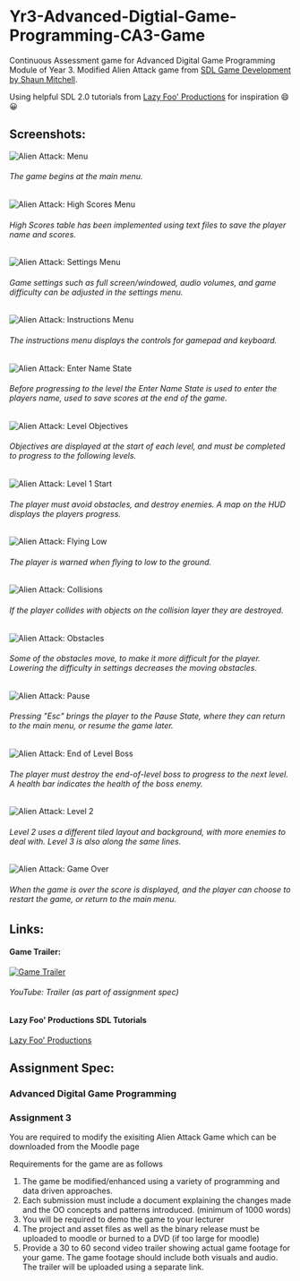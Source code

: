 # Yr3-Advanced-Digtial-Game-Programming-CA3-Game

Continuous Assessment game for Advanced Digital Game Programming Module of Year 3.
Modified Alien Attack game from [SDL Game Development by Shaun Mitchell](https://www.packtpub.com/game-development/sdl-game-development). 

Using helpful SDL 2.0 tutorials from [Lazy Foo' Productions](http://lazyfoo.net/tutorials/SDL/index.php) for inspiration :smile: :grinning:

## Screenshots:

![Alien Attack: Menu](https://raw.githubusercontent.com/joeaoregan/Yr3-S7-Advanced-Digtial-Game-Programming-CA3-Game/master/Screenshots/AlienAttack1Menu.jpg "Alien Attack: Menu")
###### The game begins at the main menu.

![Alien Attack: High Scores Menu](https://raw.githubusercontent.com/joeaoregan/Yr3-S7-Advanced-Digtial-Game-Programming-CA3-Game/master/Screenshots/AlienAttack2HighScores.png "Alien Attack: High Scores Menu")
###### High Scores table has been implemented using text files to save the player name and scores.

![Alien Attack: Settings Menu](https://raw.githubusercontent.com/joeaoregan/Yr3-S7-Advanced-Digtial-Game-Programming-CA3-Game/master/Screenshots/AlienAttack3Settings.png "Alien Attack: Settings Menu")
###### Game settings such as full screen/windowed, audio volumes, and game difficulty can be adjusted in the settings menu.

![Alien Attack: Instructions Menu](https://raw.githubusercontent.com/joeaoregan/Yr3-S7-Advanced-Digtial-Game-Programming-CA3-Game/master/Screenshots/AlienAttack4Instructions.jpg "Alien Attack: Instructions Menu")
###### The instructions menu displays the controls for gamepad and keyboard.

![Alien Attack: Enter Name State](https://raw.githubusercontent.com/joeaoregan/Yr3-S7-Advanced-Digtial-Game-Programming-CA3-Game/master/Screenshots/AlienAttack5EnterName.png "Alien Attack: Enter Name State")
###### Before progressing to the level the Enter Name State is used to enter the players name, used to save scores at the end of the game.

![Alien Attack: Level Objectives](https://raw.githubusercontent.com/joeaoregan/Yr3-S7-Advanced-Digtial-Game-Programming-CA3-Game/master/Screenshots/AlienAttack6ObjectiveL1.png "Alien Attack: Level Objectives")
###### Objectives are displayed at the start of each level, and must be completed to progress to the following levels.

![Alien Attack: Level 1 Start](https://raw.githubusercontent.com/joeaoregan/Yr3-S7-Advanced-Digtial-Game-Programming-CA3-Game/master/Screenshots/AlienAttack7StartLevel1.jpg "Alien Attack: Level 1 Start")
###### The player must avoid obstacles, and destroy enemies. A map on the HUD displays the players progress.

![Alien Attack: Flying Low](https://raw.githubusercontent.com/joeaoregan/Yr3-S7-Advanced-Digtial-Game-Programming-CA3-Game/master/Screenshots/AlienAttack8KeepOffTheGrass1.jpg "Alien Attack: Flying Low")
###### The player is warned when flying to low to the ground.

![Alien Attack: Collisions](https://raw.githubusercontent.com/joeaoregan/Yr3-S7-Advanced-Digtial-Game-Programming-CA3-Game/master/Screenshots/AlienAttack9KeepOffTheGrass2.jpg "Alien Attack: Collisions")
###### If the player collides with objects on the collision layer they are destroyed.

![Alien Attack: Obstacles](https://raw.githubusercontent.com/joeaoregan/Yr3-S7-Advanced-Digtial-Game-Programming-CA3-Game/master/Screenshots/AlienAttack10Pounder.jpg "Alien Attack: Obstacles")
###### Some of the obstacles move, to make it more difficult for the player. Lowering the difficulty in settings decreases the moving obstacles.

![Alien Attack: Pause](https://raw.githubusercontent.com/joeaoregan/Yr3-S7-Advanced-Digtial-Game-Programming-CA3-Game/master/Screenshots/AlienAttack11Pause.jpg "Alien Attack: Pause")
###### Pressing "Esc" brings the player to the Pause State, where they can return to the main menu, or resume the game later.

![Alien Attack: End of Level Boss](https://raw.githubusercontent.com/joeaoregan/Yr3-S7-Advanced-Digtial-Game-Programming-CA3-Game/master/Screenshots/AlienAttack12EOLBoss.jpg "Alien Attack: End of Level Boss")
###### The player must destroy the end-of-level boss to progress to the next level. A health bar indicates the health of the boss enemy.

![Alien Attack: Level 2](https://raw.githubusercontent.com/joeaoregan/Yr3-S7-Advanced-Digtial-Game-Programming-CA3-Game/master/Screenshots/AlienAttack13Level2.jpg "Alien Attack: Level 2")
###### Level 2 uses a different tiled layout and background, with more enemies to deal with. Level 3 is also along the same lines.

![Alien Attack: Game Over](https://raw.githubusercontent.com/joeaoregan/Yr3-S7-Advanced-Digtial-Game-Programming-CA3-Game/master/Screenshots/AlienAttack14GameOver.jpg "Alien Attack: Game Over")
###### When the game is over the score is displayed, and the player can choose to restart the game, or return to the main menu.


## Links:

#### Game Trailer:
[![Game Trailer](https://raw.githubusercontent.com/joeaoregan/Yr3-S7-Advanced-Digtial-Game-Programming-CA3-Game/master/Screenshots/YouTube.jpg)](https://youtu.be/JNEkne0aIOY)
###### YouTube: Trailer (as part of assignment spec)

#### Lazy Foo' Productions SDL Tutorials
[Lazy Foo' Productions](http://lazyfoo.net/tutorials/SDL/index.php)

## Assignment Spec:
### Advanced Digital Game Programming
### Assignment 3

You are required to modify the exisiting Alien Attack Game which can be downloaded from the Moodle page

Requirements for the game are as follows

1. The game be modified/enhanced using a variety of programming and data driven approaches. 
2. Each submission must include a document explaining the changes made and the OO concepts and patterns introduced. (minimum of 1000 words)
3. You will be required to demo the game to your lecturer
4. The project and asset files as well as the binary release must be uploaded to moodle or burned to a DVD (if too large for moodle)
5. Provide a 30 to 60 second video trailer showing actual game footage for your game. The game footage should include both visuals and audio. The trailer will be uploaded using a separate link.
